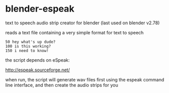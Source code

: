 # blender-espeak

text to speech audio strip creator for blender (last used on blender v2.78)

reads a text file containing a very simple format for text to speech

```
50 hey what's up dude?
100 is this working?
150 i need to know!
```

the script depends on eSpeak:

http://espeak.sourceforge.net/

when run, the script will generate wav files first using the espeak command line interface, and then create the audio strips for you
